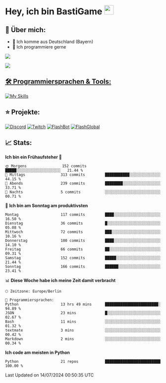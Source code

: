 # Hey, ich bin BastiGame <img src="https://raw.githubusercontent.com/MartinHeinz/MartinHeinz/master/wave.gif" width="30px">

## 📌 Über mich:
- 📍 Ich komme aus Deutschland (Bayern)
- 📝 Ich programmiere gerne
  
[![](https://visitcount.itsvg.in/api?id=bastigamedc&icon=2&color=0)](https://visitcount.itsvg.in)

<a href="https://discord.com/users/1018150165489668227"><img src="https://lanyard.cnrad.dev/api/1018150165489668227"><p/>


## 🛠️ Programmiersprachen & Tools:
[![My Skills](https://skillicons.dev/icons?i=discord,figma,notion,pycharm,py,redis,sqlite,vscode,windows)](https://skillicons.dev)

## ⭐ Projekte:
[![Discord](https://img.shields.io/badge/Discord-%237289DA.svg?logo=discord&logoColor=white)](https://discord.gg/Hfjv2cCQ)
[![Twitch](https://img.shields.io/badge/Twitch-%239146FF.svg?logo=Twitch&logoColor=white)](https://www.twitch.tv/bastigametv)
[![FlashBot](https://img.shields.io/badge/FlashBot-%ff7e47.svg?logo=wechat&logoColor=white)](https://discord.com/application-directory/1111374314340626433)
[![FlashGlobal](https://img.shields.io/badge/FlashGlobal-%ff7e47.svg?logo=wechat&logoColor=white)](https://discord.com/application-directory/1169681232532099112)

## 📈 Stats:
<!--START_SECTION:waka-->
**Ich bin ein Frühaufsteher 🐤** 

```text
🌞 Morgens                152 commits         █████░░░░░░░░░░░░░░░░░░░░   21.44 % 
🌆 Mittags                313 commits         ███████████░░░░░░░░░░░░░░   44.15 % 
🌃 Abends                 239 commits         ████████░░░░░░░░░░░░░░░░░   33.71 % 
🌙 Nachts                 5 commits           ░░░░░░░░░░░░░░░░░░░░░░░░░   00.71 % 
```
📅 **Ich bin am Sonntag am produktivsten** 

```text
Montag                   117 commits         ████░░░░░░░░░░░░░░░░░░░░░   16.50 % 
Dienstag                 36 commits          █░░░░░░░░░░░░░░░░░░░░░░░░   05.08 % 
Mittwoch                 72 commits          ███░░░░░░░░░░░░░░░░░░░░░░   10.16 % 
Donnerstag               100 commits         ████░░░░░░░░░░░░░░░░░░░░░   14.10 % 
Freitag                  66 commits          ██░░░░░░░░░░░░░░░░░░░░░░░   09.31 % 
Samstag                  152 commits         █████░░░░░░░░░░░░░░░░░░░░   21.44 % 
Sonntag                  166 commits         ██████░░░░░░░░░░░░░░░░░░░   23.41 % 
```


📊 **Diese Woche habe ich meine Zeit damit verbracht** 

```text
🕑︎ Zeitzone: Europe/Berlin

💬 Programmiersprachen: 
Python                   13 hrs 49 mins      ████████████████████████░   94.89 % 
JSON                     23 mins             █░░░░░░░░░░░░░░░░░░░░░░░░   02.67 % 
Bash                     11 mins             ░░░░░░░░░░░░░░░░░░░░░░░░░   01.32 % 
textmate                 3 mins              ░░░░░░░░░░░░░░░░░░░░░░░░░   00.42 % 
Markdown                 2 mins              ░░░░░░░░░░░░░░░░░░░░░░░░░   00.34 % 
```

**Ich code am meisten in Python** 

```text
Python                   21 repos            █████████████████████████   100.00 % 
```




 Last Updated on 14/07/2024 00:50:35 UTC
<!--END_SECTION:waka-->

